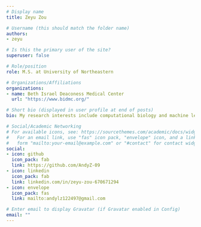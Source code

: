 ```yaml
---
# Display name
title: Zeyu Zou

# Username (this should match the folder name)
authors:
- zeyu

# Is this the primary user of the site?
superuser: false

# Role/position
role: M.S. at University of Northeastern

# Organizations/Affiliations
organizations:
- name: Beth Israel Deaconess Medical Center
  url: "https://www.bidmc.org/"

# Short bio (displayed in user profile at end of posts)
bio: My research interests include computational biology and machine learning.

# Social/Academic Networking
# For available icons, see: https://sourcethemes.com/academic/docs/widgets/#icons
#   For an email link, use "fas" icon pack, "envelope" icon, and a link in the
#   form "mailto:your-email@example.com" or "#contact" for contact widget.
social:
- icon: github
  icon_pack: fab
  link: https://github.com/AndyZ-09
- icon: linkedin
  icon_pack: fab
  link: linkedin.com/in/zeyu-zou-670671294
- icon: envelope
  icon_pack: fas
  link: mailto:andylz122497@gmail.com

# Enter email to display Gravatar (if Gravatar enabled in Config)
email: ""
---
```

